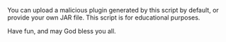 You can upload a malicious plugin generated by this script by default, or provide your own JAR file.
This script is for educational purposes. 

Have fun, and may God bless you all.
